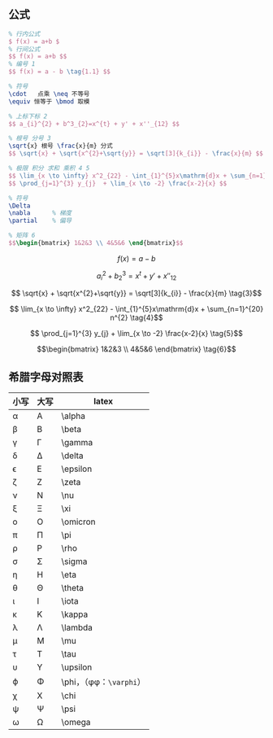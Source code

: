 <!-- 
title: LaTeX公式篇
sort: 
--> 

## 公式

```latex
% 行内公式
$ f(x) = a+b $
% 行间公式
$$ f(x) = a+b $$
% 编号 1
$$ f(x) = a - b \tag{1.1} $$

% 符号
\cdot	点乘 \neq 不等号 
\equiv 恒等于 \bmod 取模

% 上标下标 2
$$ a_{i}^{2} + b^3_{2}=x^{t} + y' + x''_{12} $$

% 根号 分号 3
\sqrt{x} 根号 \frac{x}{m} 分式
$$ \sqrt{x} + \sqrt{x^{2}+\sqrt{y}} = \sqrt[3]{k_{i}} - \frac{x}{m} $$

% 极限 积分 求和 乘积 4 5
$$ \lim_{x \to \infty} x^2_{22} - \int_{1}^{5}x\mathrm{d}x + \sum_{n=1}^{20} n^{2} $$
$$ \prod_{j=1}^{3} y_{j}  + \lim_{x \to -2} \frac{x-2}{x} $$

% 符号
\Delta
\nabla 		% 梯度
\partial	% 偏导

% 矩阵 6
$$\begin{bmatrix} 1&2&3 \\ 4&5&6 \end{bmatrix}$$
```

$$ f(x) = a - b \tag{1}$$

$$  a_{i}^{2} + b^3_{2}=x^{t} + y' + x''_{12} \tag{2}$$

$$ \sqrt{x} + \sqrt{x^{2}+\sqrt{y}} = \sqrt[3]{k_{i}} - \frac{x}{m} \tag{3}$$

$$ \lim_{x \to \infty} x^2_{22} - \int_{1}^{5}x\mathrm{d}x + \sum_{n=1}^{20} n^{2} \tag{4}$$

$$ \prod_{j=1}^{3} y_{j}  + \lim_{x \to -2} \frac{x-2}{x} \tag{5}$$

$$\begin{bmatrix} 1&2&3 \\ 4&5&6 \end{bmatrix} \tag{6}$$

## 希腊字母对照表

| 小写 | 大写 | latex                   |
| --- | --- | ----------------------- |
| α   | A   | \alpha                  |
| β   | B   | \beta                   |
| γ   | Γ   | \gamma                  |
| δ   | Δ   | \delta                  |
| ϵ   | E   | \epsilon                |
| ζ   | Z   | \zeta                   |
| ν   | N   | \nu                     |
| ξ   | Ξ   | \xi                     |
| ο   | O   | \omicron                |
| π   | Π   | \pi                     |
| ρ   | P   | \rho                    |
| σ   | Σ   | \sigma                  |
| η   | H   | \eta                    |
| θ   | Θ   | \theta                  |
| ι   | I   | \iota                   |
| κ   | K   | \kappa                  |
| λ   | Λ   | \lambda                 |
| μ   | M   | \mu                     |
| τ   | T   | \tau                    |
| υ   | Υ   | \upsilon                |
| ϕ   | Φ   | \phi，（φφ：`\varphi`） |
| χ   | X   | \chi                    |
| ψ   | Ψ   | \psi                    |
| ω   | Ω   | \omega                  |